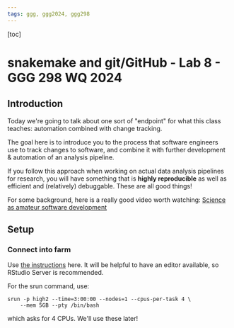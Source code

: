 ```yaml
---
tags: ggg, ggg2024, ggg298
---
```


[toc]

# snakemake and git/GitHub - Lab 8 - GGG 298 WQ 2024

## Introduction

Today we're going to talk about one sort of "endpoint" for what this class teaches: automation combined with change tracking.

The goal here is to introduce you to the process that software engineers use to track changes to software, and combine it with further development & automation of an analysis pipeline.

If you follow this approach when working on actual data analysis pipelines for research, you will have something that is **highly reproducible** as well as efficient and (relatively) debuggable. These are all good things!

For some background, here is a really good video worth watching: [Science as amateur software development](https://www.youtube.com/watch?v=8qzVV7eEiaI)

## Setup

### Connect into farm

Use [the instructions](https://hackmd.io/KuZZCPzJQZCjytSnVSnJew?view#Request-compute-resources-with-srun) here. It will be helpful to have an editor available, so RStudio Server is recommended.

For the srun command, use:
```
srun -p high2 --time=3:00:00 --nodes=1 --cpus-per-task 4 \
    --mem 5GB --pty /bin/bash
```
which asks for 4 CPUs. We'll use these later!